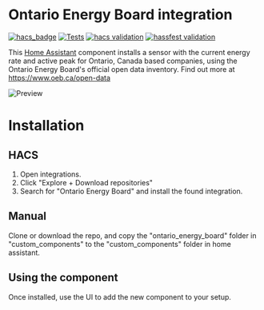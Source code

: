 # Ontario Energy Board integration
[![hacs_badge](https://img.shields.io/badge/HACS-Default-41BDF5.svg)](https://github.com/hacs/integration)
[![Tests](https://github.com/jrfernandes/ontario_energy_board/actions/workflows/pytest.yml/badge.svg)](https://github.com/jrfernandes/ontario_energy_board/actions/workflows/pytest.yml)
[![hacs validation](https://github.com/jrfernandes/ontario_energy_board/actions/workflows/hacs.yml/badge.svg)](https://github.com/jrfernandes/ontario_energy_board/actions/workflows/hacs.yml)
[![hassfest validation](https://github.com/jrfernandes/ontario_energy_board/actions/workflows/hassfest.yml/badge.svg)](https://github.com/jrfernandes/ontario_energy_board/actions/workflows/hassfest.yml)


This [Home Assistant](https://home-assistant.io/) component installs a sensor with the current energy rate and active peak for Ontario, Canada based companies, using the Ontario Energy Board's official open data inventory. Find out more at https://www.oeb.ca/open-data

![Preview](https://github.com/jrfernandes/ontario_energy_board/raw/main/assets/sensor-preview.jpg)


# Installation

## HACS
1. Open integrations. 
1. Click "Explore + Download repositories"
1. Search for "Ontario Energy Board" and install the found integration.

## Manual
Clone or download the repo, and copy the "ontario_energy_board" folder in "custom_components" to the "custom_components" folder in home assistant. 


## Using the component

Once installed, use the UI to add the new component to your setup.
